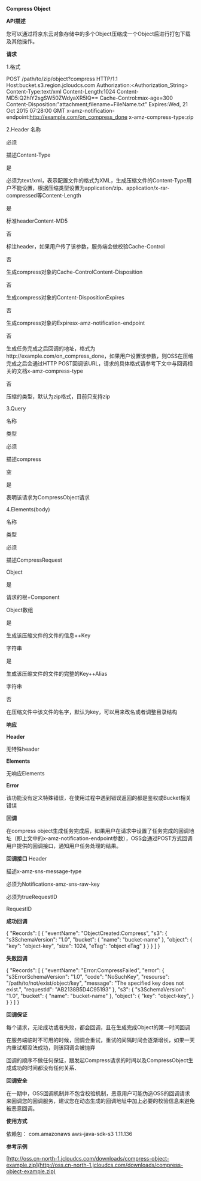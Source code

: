 **Compress Object**

**API描述**

您可以通过将京东云对象存储中的多个Object压缩成一个Object后进行打包下载及其他操作。

**请求**

1.格式

POST /path/to/zip/object?compress HTTP/1.1
Host:bucket.s3.region.jcloudcs.com
Authorization:<Authorization_String>
Content-Type:text/xml
Content-Length:1024
Content-MD5:Q2hlY2sgSW50ZWdyaXR5IQ==
Cache-Control:max-age=300
Content-Disposition:"attachment;filename=FileName.txt"
Expires:Wed, 21 Oct 2015 07:28:00 GMT
x-amz-notification-endpoint:http://example.com/on_compress_done
x-amz-compress-type:zip

2.Header
名称

必须

描述Content-Type

是

必须为text/xml，表示配置文件的格式为XML，生成压缩文件的Content-Type用户不能设置，根据压缩类型设置为application/zip、application/x-rar-compressed等Content-Length

是

标准headerContent-MD5

否

标注header，如果用户传了该参数，服务端会做校验Cache-Control

否

生成compress对象的Cache-ControlContent-Disposition

否

生成compress对象的Content-DispositionExpires

否

生成compress对象的Expiresx-amz-notification-endpoint

否

生成任务完成之后回调的地址，格式为http://example.com/on_compress_done，如果用户设置该参数，则OSS在压缩完成之后会通过HTTP POST回调该URL，请求的具体格式请参考下文中与回调相关的文档x-amz-compress-type

否

压缩的类型，默认为zip格式，目前只支持zip

3.Query

名称

类型

必须

描述compress

空

是

表明该请求为CompressObject请求

4.Elements(body)

名称

类型

必须

描述CompressRequest

Object

是

请求的根+Component

Object数组

是

生成该压缩文件的文件的信息++Key

字符串

是

生成该压缩文件的文件的完整的Key++Alias

字符串

否

在压缩文件中该文件的名字，默认为key，可以用来改名或者调整目录结构

**响应**

**Header**

无特殊header

**Elements**

无响应Elements

**Error**

该功能没有定义特殊错误，在使用过程中遇到错误返回的都是鉴权或Bucket相关错误

**回调**

在compress object生成任务完成后，如果用户在请求中设置了任务完成的回调地址（即上文中的x-amz-notification-endpoint参数），OSS会通过POST方式回调用户提供的回调接口，通知用户任务处理的结果。

**回调接口**
Header

描述x-amz-sns-message-type

必须为Notificationx-amz-sns-raw-key

必须为trueRequestID

RequestID

**成功回调**

{
"Records": [
{
"eventName": "ObjectCreated:Compress",
"s3": {
"s3SchemaVersion": "1.0",
"bucket": {
"name": "bucket-name"
},
"object": {
"key": "object-key",
"size": 1024,
"eTag": "object eTag"
}
}
}
]
}

**失败回调**

{
"Records": [
{
"eventName": "Error:CompressFailed",
"error": {
"s3ErrorSchemaVersion": "1.0",
"code": "NoSuchKey",
"resourse": "/path/to/not/exist/object/key",
"message": "The specified key does not exist.",
"requestId": "AB2138B5D4C95193"
},
"s3": {
"s3SchemaVersion": "1.0",
"bucket": {
"name": "bucket-name"
},
"object": {
"key": "object-key",
}
}
}
]
}

**回调保证**

每个请求，无论成功或者失败，都会回调，且在生成完成Object的第一时间回调

在服务端临时不可用的时候，回调会重试，重试的间隔时间会逐渐增长，如果一天内重试都没法成功，则该回调会被抛弃

回调的顺序不做任何保证，跟发起Compress请求的时间以及CompressObject生成成功的时间都没有任何关系、

**回调安全**

在一期中，OSS回调机制并不包含校验机制，恶意用户可能伪造OSS的回调请求来回调您的回调服务，建议您在动态生成的回调地址中加上必要的校验信息来避免被恶意回调。

**使用方式**

依赖包：
<dependency>
<groupId>com.amazonaws</groupId>
<artifactId>aws-java-sdk-s3</artifactId>
<version>1.11.136</version>
</dependency>

**参考示例**

[http://oss.cn-north-1.jcloudcs.com/downloads/compress-object-example.zip](http://oss.cn-north-1.jcloudcs.com/downloads/compress-object-example.zip)